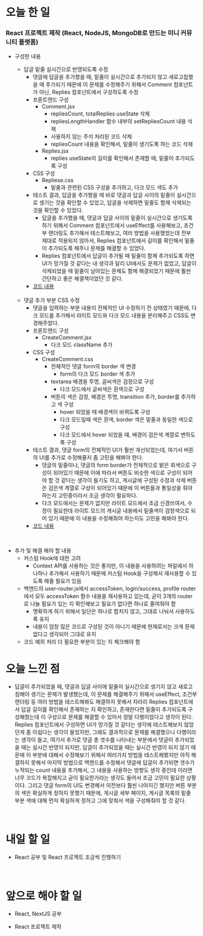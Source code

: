 # 오늘 한 일

### React 프로젝트 제작 (React, NodeJS, MongoDB로 만드는 미니 커뮤니티 플랫폼)

- 구성한 내용

  - 답글 밑줄 실시간으로 반영되도록 수정
    - 댓글에 답글을 추가했을 때, 밑줄이 실시간으로 추가되지 않고 새로고침했을 때 추가되기 때문에 이 문제를 수정해주기 위해서 Comment 컴포넌트가 아닌, Replies 컴포넌트에서 구성하도록 수정
    - 프론트엔드 구성
      - Comment.jsx
        - repliesCount, totalReplies useState 삭제
        - repliesLengthHandler 함수 내부의 setRepliesCount 내용 삭제
        - 사용하지 않는 주석 처리된 코드 삭제
        - repliesCount 내용을 확인해서, 밑줄이 생기도록 하는 코드 삭제
      - Replies.jsx
        - replies useState의 길이를 확인해서 존재할 때, 밑줄이 추가되도록 구성
    - CSS 구성
      - Repliese.css
        - 밑줄과 관련된 CSS 구성을 추가하고, 다크 모드 색도 추가
    - 테스트 결과, 답글을 추가했을 때 바로 댓글과 답글 사이의 밑줄이 실시간으로 생기는 것을 확인할 수 있었고, 답글을 삭제하면 밑줄도 함께 삭제되는 것을 확인할 수 있었다.
      - 답글을 추가했을 때, 댓글과 답글 사이의 밑줄이 실시간으로 생기도록 하기 위해서 Comment 컴포넌트에서 useEffect를 사용해보고, 조건부 렌더링도 추가해서 테스트해보고, 여러 방법을 사용했었는데 전부 제대로 적용되지 않아서, Replies 컴포넌트에서 길이를 확인해서 밑줄이 추가되도록 해주니 문제를 해결할 수 있었다.
      - Replies 컴포넌트에서 답글이 추가될 때 밑줄이 함께 추가되도록 하면 UI가 망가질 것 같다는 내 생각과 달리 UI에서도 문제가 없었고, 답글이 삭제되었을 때 밑줄이 남아있는 문제도 함께 해결되었기 때문에 훨씬 간단하고 좋은 해결책이었던 것 같다.
    - [코드 내용](https://github.com/jeongsangtae/mini-community-platform/commit/16b0e3eb6143fa052b740046d52ba499f7ed5bbc)

  <br />

  - 댓글 추가 부분 CSS 수정
    - 댓글을 입력하는 부분 내용이 전체적인 UI 수정하기 전 상태였기 때문에, 다크 모드를 추가해서 라이트 모드와 다크 모드 내용을 분리해주고 CSS도 변경해주었다.
    - 프론트엔드 구성
      - CreateComment.jsx
        - 다크 모드 className 추가
    - CSS 구성
      - CreateComment.css
        - 전체적인 댓글 form의 border 색 변경
          - form의 다크 모드 border 색 추가
        - textarea 배경을 투명, 글씨색은 검정으로 구성
          - 다크 모드에서 글씨색은 흰색으로 구성
        - 버튼의 색은 검정, 배경은 투명, transition 추가, border를 추가하고 색 구성
          - hover 되었을 때 배경색이 바뀌도록 구성
          - 다크 모드일때 색은 흰색, border 색은 밑줄과 동일한 색으로 구성
          - 다크 모드에서 hover 되었을 때, 배경이 검은색 계열로 변하도록 구성
    - 테스트 결과, 댓글 form의 전체적인 UI가 훨씬 개선되었는데, 여기서 버튼의 UI를 추가로 수정해줄지 좀 고민을 해봐야 한다.
      - 댓글의 밑줄이나, 댓글의 form border가 전체적으로 밝은 회색으로 구성이 되어있기 때문에 이에 따라서 버튼도 비슷한 색으로 구성이 되어야 할 것 같다는 생각이 들기도 하고, 게시글에 구성된 수정과 삭제 버튼은 검은색 계열로 구성이 되어있기 때문에 이 버튼들과 통일성을 줘야 하는지 고민중이라서 조금 생각이 필요하다.
      - 다크 모드에서는 문제가 없지만 라이트 모드에서 조금 신경쓰여서, 수정이 필요한데 라이트 모드의 게시글 내용에서 밑줄색이 검정색으로 되어 있기 때문에 이 내용을 수정해줘야 하는지도 고민을 해봐야 한다.
    - [코드 내용](https://github.com/jeongsangtae/mini-community-platform/commit/d1965ca2d04cabfd5101f68bf720051f4f4b842a)

<br />

- 추가 및 해결 해야 할 내용
  - 커스텀 Hook에 대한 고려
    - Context API를 사용하는 것은 좋지만, 이 내용을 사용하려는 파일에서 하나하나 추가해서 사용하기 때문에 커스텀 Hook을 구성해서 재사용할 수 있도록 해줄 필요가 있음
  - 백엔드의 user-router.js에서 accessToken, login/success, profile router에서 모두 accessToken 함수 내용을 재사용하고 있는데, 굳이 3개의 router로 나눌 필요가 있는 지 확인해보고 필요가 없다면 하나로 줄여줘야 함
    - 명확하게 하기 위해서 일단은 하나로 합치지 않고, 그대로 나눠서 사용하도록 유지
    - 내용이 엄청 많은 코드로 구성된 것이 아니기 때문에 현재로서는 크게 문제 없다고 생각되어 그대로 유지
  - 코드 예외 처리 더 필요한 부분이 있는 지 체크해야 함

# 오늘 느낀 점

- 답글이 추가되었을 때, 댓글과 답글 사이에 밑줄이 실시간으로 생기지 않고 새로고침해야 생기는 문제가 발생했는데, 이 문제를 해결해주기 위해서 useEffect, 조건부 렌더링 등 여러 방법을 테스트해봐도 해결하지 못해서 차라리 Replies 컴포넌트에서 답글 길이를 확인해서 존재하는 지 확인하고, 존재한다면 밑줄이 추가되도록 구성해줬는데 이 구성으로 문제를 해결할 수 있어서 정말 다행이었다고 생각이 된다. Replies 컴포넌트에서 구성하면 UI가 망가질 것 같다는 생각에 테스트해보지 않았던게 좀 아쉽다는 생각이 들었지만, 그래도 결과적으로 문제를 해결했으니 다행이라는 생각이 들고, 여기서 추가로 댓글 총 갯수를 나타내는 부분에서 댓글이 추가되었을 때는 실시간 반영이 되지만, 답글이 추가되었을 때는 실시간 반영이 되지 않기 때문에 이 부분에 대해서 수정해보기 위해서 여러가지 방법을 테스트해봤지만 아직 해결하지 못해서 마지막 방법으로 백엔드를 수정해서 댓글에 답글이 추가되면 갯수가 누적되는 count 내용을 추가해서, 그 내용을 사용하는 방향도 생각 중인데 이러면 너무 코드가 복잡해지고 굳이 필요한가라는 생각도 들어서 조금 고민이 필요한 상황이다. 그리고 댓글 form의 UI도 변경해서 이전보다 훨씬 나아지긴 했지만 버튼 부분의 색은 확실하게 정하지 못했기 때문에, 게시글 세부 페이지, 게시글 목록의 밑줄 부분 색에 대해 먼저 확실하게 정하고 그에 맞춰서 색을 구성해줘야 할 것 같다.

<br />

# 내일 할 일

- React 공부 및 React 프로젝트 조금씩 진행하기

<br />

# 앞으로 해야 할 일

- React, NextJS 공부

- React 프로젝트 제작
